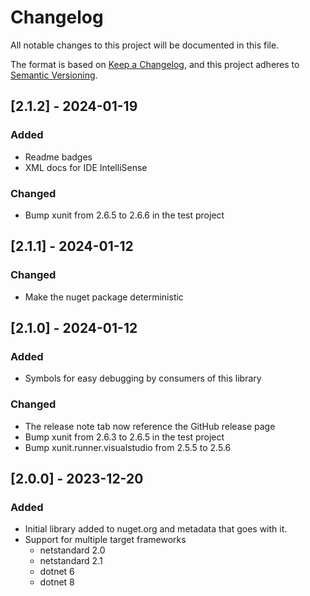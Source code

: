 # Changelog

All notable changes to this project will be documented in this file.

The format is based on [Keep a Changelog](https://keepachangelog.com/en/1.0.0/),
and this project adheres to [Semantic Versioning](https://semver.org/spec/v2.0.0.html).

## [2.1.2] - 2024-01-19
### Added
- Readme badges
- XML docs for IDE IntelliSense 

### Changed
- Bump xunit from 2.6.5 to 2.6.6 in the test project

## [2.1.1] - 2024-01-12
### Changed
- Make the nuget package deterministic

## [2.1.0] - 2024-01-12
### Added
- Symbols for easy debugging by consumers of this library

### Changed
- The release note tab now reference the GitHub release page
- Bump xunit from 2.6.3 to 2.6.5 in the test project
- Bump xunit.runner.visualstudio from 2.5.5 to 2.5.6

## [2.0.0] - 2023-12-20
### Added
- Initial library added to nuget.org and metadata that goes with it.
- Support for multiple target frameworks 
  -   netstandard 2.0
  -   netstandard 2.1
  -   dotnet 6
  -   dotnet 8
